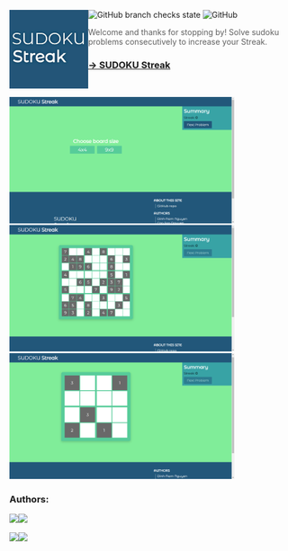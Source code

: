 ![GitHub branch checks state](https://img.shields.io/github/checks-status/NguyenD-Nam/SUDOKU-Streak/main?color=80ED99&style=flat-square)
![GitHub](https://img.shields.io/github/license/NguyenD-Nam/SUDOKU-Streak?color=80ED99&style=flat-square)
<img align="left" src="img/logo.jpg" height=140px>

> Welcome and thanks for stopping by! Solve sudoku problems consecutively to increase your Streak.

### **[→ SUDOKU Streak](https://nguyend-nam.github.io/SUDOKU-Streak/)**

<br>

<img src="img/screenshot2.png" width="400px"> <img src="img/screenshot1.png" width="400px">
<img src="img/screenshot.png" width="400px">
<!-- 
### Features:
  - [X] 4x4 & 9x9 Sudoku
  - [X] Friendly UI-UX
  - [X] Streak counting -->

### Authors:
<a title="" href="https://github.com/NguyenD-Nam"><img src="https://avatars.githubusercontent.com/u/69586735?v=4" width=26px /><img src="https://img.shields.io/badge/-@NguyenD--Nam-fff?style=for-the-badge&logo=GitHub&logoColor=bfbfbf&link=https://github.com/NguyenD-Nam"></a>

<a title="" href="https://github.com/DecSP"><img src="https://avatars.githubusercontent.com/u/69586733?v=4" width=26px /><img src="https://img.shields.io/badge/-@DecSP-fff?style=for-the-badge&logo=Github&logoColor=bfbfbf&link=https://github.com/DecSP"></a>

